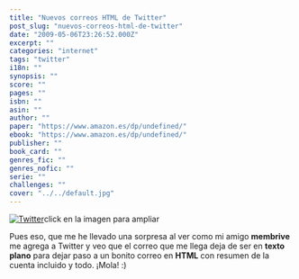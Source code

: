 ```yaml
---
title: "Nuevos correos HTML de Twitter"
post_slug: "nuevos-correos-html-de-twitter"
date: "2009-05-06T23:26:52.000Z"
excerpt: ""
categories: "internet"
tags: "twitter"
i18n: ""
synopsis: ""
score: ""
pages: ""
isbn: ""
asin: ""
author: ""
paper: "https://www.amazon.es/dp/undefined/"
ebook: "https://www.amazon.es/dp/undefined/"
publisher: ""
book_card: ""
genres_fic: ""
genres_nofic: ""
serie: ""
challenges: ""
cover: "../../default.jpg"
---
```


[![Twitter](images/3508191489_f6c127b273.jpg)](http://farm4.static.flickr.com/3372/3508191489_bdc8ce7333_o.png)click en la imagen para ampliar

Pues eso, que me he llevado una sorpresa al ver como mi amigo **membrive** me agrega a Twitter y veo que el correo que me llega deja de ser en **texto plano** para dejar paso a un bonito correo en **HTML** con resumen de la cuenta incluido y todo. ¡Mola! :)

